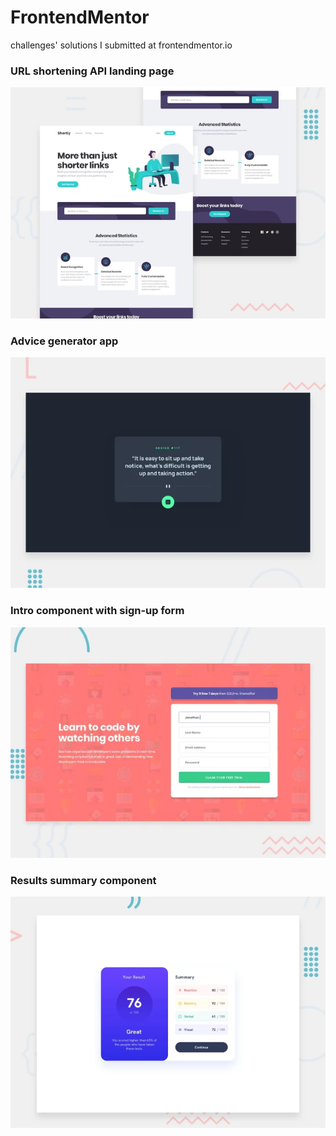 # FrontendMentor
challenges' solutions I submitted at frontendmentor.io

### URL shortening API landing page
[![url shortening](./url-shortening-app/url-shortening.png)](https://github.com/NotPerr/FrontendMentor/tree/main/url-shortening-app)

### Advice generator app
[![advice-generator](./advice-generator-app/advice-generator.png)](https://github.com/NotPerr/FrontendMentor/tree/main/advice-generator-app)

### Intro component with sign-up form
[![sign-up form](./intro-component-with-signup-form-master/signup.png)](https://github.com/NotPerr/FrontendMentor/tree/main/intro-component-with-signup-form-master)

### Results summary component
[![results-summary](./results-summary-component-main/results-summary.png)](https://github.com/NotPerr/FrontendMentor/tree/main/results-summary-component-main)